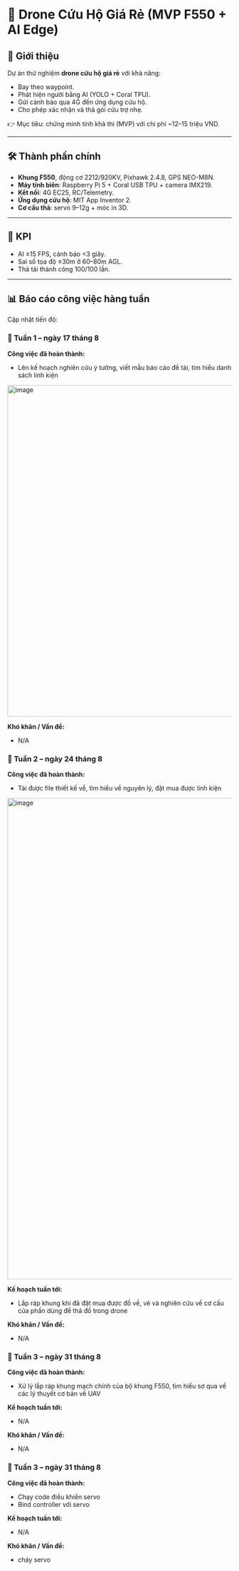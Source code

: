 # 🚁 Drone Cứu Hộ Giá Rẻ (MVP F550 + AI Edge)

## 📌 Giới thiệu
Dự án thử nghiệm **drone cứu hộ giá rẻ** với khả năng:
- Bay theo waypoint.
- Phát hiện người bằng AI (YOLO + Coral TPU).
- Gửi cảnh báo qua 4G đến ứng dụng cứu hộ.
- Cho phép xác nhận và thả gói cứu trợ nhẹ.

👉 Mục tiêu: chứng minh tính khả thi (MVP) với chi phí ~12–15 triệu VND.

---

## 🛠️ Thành phần chính
- **Khung F550**, động cơ 2212/920KV, Pixhawk 2.4.8, GPS NEO-M8N.  
- **Máy tính biên**: Raspberry Pi 5 + Coral USB TPU + camera IMX219.  
- **Kết nối**: 4G EC25, RC/Telemetry.  
- **Ứng dụng cứu hộ**: MIT App Inventor 2.  
- **Cơ cấu thả**: servo 9–12g + móc in 3D.  

---

## 🎯 KPI
- AI ≥15 FPS, cảnh báo <3 giây.  
- Sai số tọa độ ≤30m ở 60–80m AGL.  
- Thả tải thành công 100/100 lần.  

---

## 📊 Báo cáo công việc hàng tuần
Cập nhật tiến độ:


### 📅 Tuần 1 – ngày 17 tháng 8
**Công việc đã hoàn thành:**
- Lên kế hoạch nghiên cứu ý tưởng, viết mẫu báo cáo đề tài, tìm hiểu danh sách linh kiện
<img width="1854" height="744" alt="image" src="https://github.com/user-attachments/assets/b7290615-f58a-44e5-b349-4ec35aa26d11" />

**Khó khăn / Vấn đề:**
- N/A

### 📅 Tuần 2 – ngày 24 tháng 8
**Công việc đã hoàn thành:**
- Tải được file thiết kế về, tìm hiểu về nguyên lý, đặt mua được linh kiện
<img width="1920" height="1080" alt="image" src="https://github.com/user-attachments/assets/ba3cd172-fbc7-47c4-b188-37606acd2dd8" />

**Kế hoạch tuần tới:**
- Lắp ráp khung khi đã đặt mua được đồ về, vẽ và nghiên cứu về cơ cấu của phần dùng để thả đồ trong drone

**Khó khăn / Vấn đề:**
- N/A

### 📅 Tuần 3 – ngày 31 tháng 8
**Công việc đã hoàn thành:**
- Xử lý lắp ráp khung mạch chính của bộ khung F550, tìm hiểu sơ qua về các lý thuyết cơ bản về UAV

**Kế hoạch tuần tới:**
- N/A

**Khó khăn / Vấn đề:**
- N/A

### 📅 Tuần 3 – ngày 31 tháng 8
**Công việc đã hoàn thành:**
- Chạy code điều khiển servo
- Bind controller với servo

**Kế hoạch tuần tới:**
- N/A

**Khó khăn / Vấn đề:**
- cháy servo
